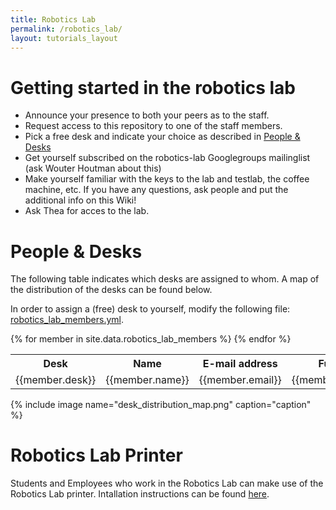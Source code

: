 ```yaml
---
title: Robotics Lab
permalink: /robotics_lab/
layout: tutorials_layout
---
```

# Getting started in the robotics lab
- Announce your presence to both your peers as to the staff.
- Request access to this repository to one of the staff members.
- Pick a free desk and indicate your choice as described in [People & Desks](#people--desks)
- Get yourself subscribed on the robotics-lab Googlegroups mailinglist (ask Wouter Houtman about this)
- Make yourself familiar with the keys to the lab and testlab, the coffee machine, etc. If you have any questions, ask people and put the additional info on this Wiki!
- Ask Thea for acces to the lab.

# People & Desks

The following table indicates which desks are assigned to whom. A map of the distribution of the desks can be found below.

In order to assign a (free) desk to yourself, modify the following file: [robotics_lab_members.yml](https://github.com/robotics-tue/robotics-tue.github.io/blob/master/_data/robotics_lab_members.yml).

<table style="table">
    <tr>
        <th>Desk</th>
        <th>Name</th>
        <th>E-mail address</th>
        <th>Function</th>
        <th>Project</th>
    </tr>
    {% for member in site.data.robotics_lab_members %}
    <tr>
        <td>{{member.desk}}</td>
        <td>{{member.name}}</td>
        <td>{{member.email}}</td>
        <td>{{member.function}}</td>
        <td>{{member.project}}</td>
    </tr>
    {% endfor %}
</table>

{% include image name="desk_distribution_map.png" caption="caption" %}




# Robotics Lab Printer
Students and Employees who work in the Robotics Lab can make use of the Robotics Lab printer. Intallation instructions can be found [here](/tutorials/printer).

